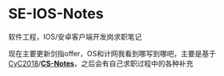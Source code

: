 # SE-IOS-Notes
软件工程，IOS/安卓客户端开发岗求职笔记

现在主要更新剑指offer，OS和计网我看到哪写到哪吧，主要是基于[CyC2018](https://github.com/CyC2018)/**[CS-Notes](https://github.com/CyC2018/CS-Notes)**，之后会有自己求职过程中的各种补充